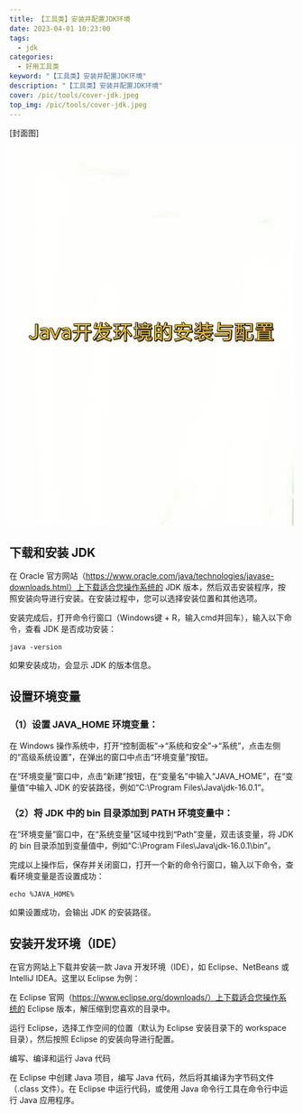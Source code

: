 ```yaml
---
title: 【工具类】安装并配置JDK环境
date: 2023-04-01 10:23:00
tags: 
  - jdk
categories: 
  - 好用工具类
keyword: "【工具类】安装并配置JDK环境"
description: "【工具类】安装并配置JDK环境"
cover: /pic/tools/cover-jdk.jpeg
top_img: /pic/tools/cover-jdk.jpeg
---
```


[封面图]

![封面图](../pic/tools/cover-jdk.jpeg)

## 下载和安装 JDK

在 Oracle 官方网站（https://www.oracle.com/java/technologies/javase-downloads.html）上下载适合您操作系统的 JDK 版本，然后双击安装程序，按照安装向导进行安装。在安装过程中，您可以选择安装位置和其他选项。

安装完成后，打开命令行窗口（Windows键 + R，输入cmd并回车），输入以下命令，查看 JDK 是否成功安装：

```shell
java -version
```

如果安装成功，会显示 JDK 的版本信息。

## 设置环境变量

### （1）设置 JAVA_HOME 环境变量：

在 Windows 操作系统中，打开“控制面板”->“系统和安全”->“系统”，点击左侧的“高级系统设置”，在弹出的窗口中点击“环境变量”按钮。

在“环境变量”窗口中，点击“新建”按钮，在“变量名”中输入“JAVA_HOME”，在“变量值”中输入 JDK 的安装路径，例如“C:\Program Files\Java\jdk-16.0.1”。

### （2）将 JDK 中的 bin 目录添加到 PATH 环境变量中：

在“环境变量”窗口中，在“系统变量”区域中找到“Path”变量，双击该变量，将 JDK 的 bin 目录添加到变量值中，例如“C:\Program Files\Java\jdk-16.0.1\bin”。

完成以上操作后，保存并关闭窗口，打开一个新的命令行窗口，输入以下命令，查看环境变量是否设置成功：

```shell
echo %JAVA_HOME%
```

如果设置成功，会输出 JDK 的安装路径。

## 安装开发环境（IDE）

在官方网站上下载并安装一款 Java 开发环境（IDE），如 Eclipse、NetBeans 或 IntelliJ IDEA。这里以 Eclipse 为例：

在 Eclipse 官网（https://www.eclipse.org/downloads/）上下载适合您操作系统的 Eclipse 版本，解压缩到您喜欢的目录中。

运行 Eclipse，选择工作空间的位置（默认为 Eclipse 安装目录下的 workspace 目录），然后按照 Eclipse 的安装向导进行配置。

编写、编译和运行 Java 代码

在 Eclipse 中创建 Java 项目，编写 Java 代码，然后将其编译为字节码文件（.class 文件）。在 Eclipse 中运行代码，或使用 Java 命令行工具在命令行中运行 Java 应用程序。